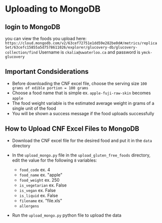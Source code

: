 # Uploading to MongoDB

## login to MongoDB
you can view the foods you upload here: `https://cloud.mongodb.com/v2/63cef72751e1dd59e282be0d#/metrics/replicaSet/63cefc15855a5d7578611026/explorer/glucovery-db/glucovery-collection/find` Username is `ckalia@uwaterloo.ca` and password is `ymck-glucovery`

## Important Condsiderations
- Before downloading the CNF excel file, choose the serving size `100 grams of edible portion = 100 grams`
- Choose a food name that is simple ex. `apple-fuji-raw-skin` becomes `apple`
- The food weight variable is the estimated average weight in grams of a single unit of the food
- You will be shown a success message if the food uploads successfully
## How to Upload CNF Excel Files to MongoDB
- Download the CNF excel file for the desired food and put it in the `data` directory
- In the `upload_mongo.py` file in the `upload_gluten_free_foods` directory, edit the value for the following  `8` variables:

    - `food_code` ex. 4
    - `food_name` ex. "apple"
    - `food_weight` ex. 250
    - `is_vegetarian` ex. False
    - `is_vegan` ex. False
    - `is_liquid` ex. False
    - `filename` ex. "file.xls"
    - `allergens` 
- Run the `upload_mongo.py` python file to upload the data
